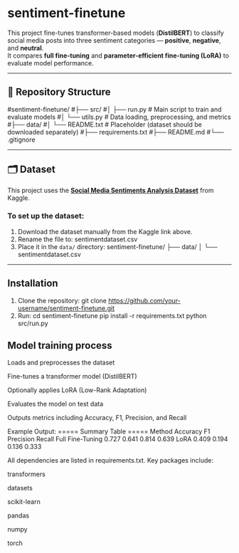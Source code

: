 # sentiment-finetune

This project fine-tunes transformer-based models (**DistilBERT**) to classify social media posts into three sentiment categories — **positive**, **negative**, and **neutral**.  
It compares **full fine-tuning** and **parameter-efficient fine-tuning (LoRA)** to evaluate model performance.

---

## 📁 Repository Structure

#sentiment-finetune/
#├── src/
#│ ├── run.py # Main script to train and evaluate models
#│ └── utils.py # Data loading, preprocessing, and metrics
#├── data/
#│ └── README.txt # Placeholder (dataset should be downloaded separately)
#├── requirements.txt
#├── README.md
#└── .gitignore


---

## 🗂 Dataset

This project uses the **[Social Media Sentiments Analysis Dataset](https://www.kaggle.com/datasets/kashishparmar02/social-media-sentiments-analysis-dataset)** from Kaggle.

### To set up the dataset:
1. Download the dataset manually from the Kaggle link above.  
2. Rename the file to:
sentimentdataset.csv
3. Place it in the `data/` directory:
sentiment-finetune/
├── data/
│ └── sentimentdataset.csv

---

## Installation

1. Clone the repository:
git clone https://github.com/your-username/sentiment-finetune.git
2. Run:
cd sentiment-finetune
pip install -r requirements.txt
python src/run.py

## Model training process
Loads and preprocesses the dataset

Fine-tunes a transformer model (DistilBERT)

Optionally applies LoRA (Low-Rank Adaptation)

Evaluates the model on test data

Outputs metrics including Accuracy, F1, Precision, and Recall

Example Output:
===== Summary Table =====
           Method    Accuracy      F1    Precision   Recall
Full Fine-Tuning     0.727        0.641    0.814      0.639
LoRA                 0.409        0.194    0.136      0.333

All dependencies are listed in requirements.txt.
Key packages include:

transformers

datasets

scikit-learn

pandas

numpy

torch
